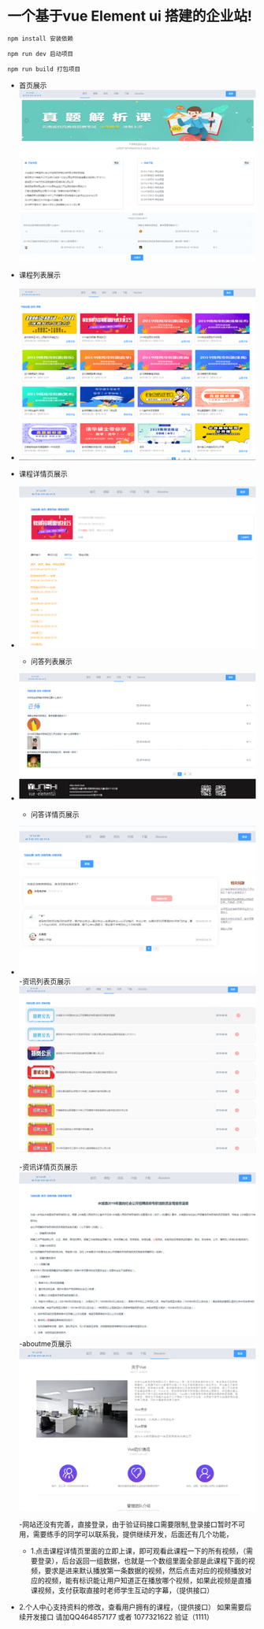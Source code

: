 # 一个基于vue Element ui 搭建的企业站!
 
```sh
npm install 安装依赖
```
```sh
npm run dev 启动项目
```
```sh
npm run build 打包项目
```

  - 首页展示
![N|Solid](https://github.com/lzr1077321622/img/blob/master/1.png?raw=true)
 - 课程列表展示
 - ![N|Solid](https://github.com/lzr1077321622/img/blob/master/2.png?raw=true)
  - 课程详情页展示
 - ![N|Solid](https://github.com/lzr1077321622/img/blob/master/9.png?raw=true)
   - 问答列表展示
 - ![N|Solid](https://github.com/lzr1077321622/img/blob/master/4.png?raw=true)
   - 问答详情页展示
 - ![N|Solid](https://github.com/lzr1077321622/img/blob/master/11.png?raw=true)
   -资讯列表页展示
    ![N|Solid](https://github.com/lzr1077321622/img/blob/master/3.png?raw=true)
 
    -资讯详情页页展示
    ![N|Solid](https://github.com/lzr1077321622/img/blob/master/7.png?raw=true)
    -aboutme页展示
    ![N|Solid](https://github.com/lzr1077321622/img/blob/master/6.png?raw=true)

   -网站还没有完善，直接登录，由于验证码接口需要限制,登录接口暂时不可用，需要练手的同学可以联系我，提供继续开发，后面还有几个功能，
   - 1.点击课程详情页里面的立即上课，即可观看此课程一下的所有视频，（需要登录），后台返回一组数据，也就是一个数组里面全部是此课程下面的视频，要求是进来默认播放第一条数据的视频，然后点击对应的视频播放对应的视频，能有标识能让用户知道正在播放哪个视频，如果此视频是直播课视频，支付获取直接时老师学生互动的字幕，（提供接口）
  - 2.个人中心支持资料的修改，查看用户拥有的课程，（提供接口）
   如果需要后续开发接口 请加QQ464857177 或者
   1077321622 验证（1111）


